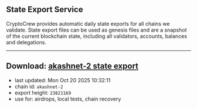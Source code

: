 ## State Export Service
CryptoCrew provides automatic daily state exports for all chains we validate. State export files can be used as genesis files and are a snapshot of the current blockchain state, including all validators, accounts, balances and delegations.

---
**Download: [akashnet-2 state export](https://dl-eu2.ccvalidators.com/SERVICE/akash/akashnet-2_export_23821169.json)**
---

- last updated: Mon Oct 20 2025 10:32:11
- chain id: `akashnet-2`
- export height: `23821169`
- use for: airdrops, local tests, chain recovery
